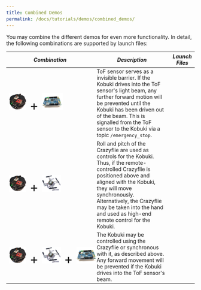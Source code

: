 ```yaml
---
title: Combined Demos
permalink: /docs/tutorials/demos/combined_demos/
---
```


You may combine the different demos for even more functionality. In detail, the following combinations are supported by launch files:

| <span style="display:block;width:220px;">_Combination_</span> | _Description_ | _Launch Files_ |
| --- | --- | --- |
| <span style="white-space:nowrap;font-size:250%;"><img src="kobuki.png" style="height:45px;display:inline-block;"/> + <img src="tof_sensor.png" style="height:45px;display:inline-block;"/></span> | ToF sensor serves as a invisible barrier. If the Kobuki drives into the ToF sensor's light beam, any further forward motion will be prevented until the Kobuki has been driven out of the beam. This is signalled from the ToF sensor to the Kobuki via a topic `/emergency_stop`. |  |
| <span style="white-space:nowrap;font-size:250%;"><img src="kobuki.png" style="height:45px;display:inline-block;"/> + <img src="crazyflie.png" style="height:45px;display:inline-block;"/></span> | Roll and pitch of the Crazyflie are used as controls for the Kobuki. Thus, if the remote-controlled Crazyflie is positioned above and aligned with the Kobuki, they will move synchronously. Alternatively, the Crazyflie may be taken into the hand and used as high-end remote control for the Kobuki. |  | 
| <span style="white-space:nowrap;font-size:250%;"><img src="kobuki.png" style="height:45px;display:inline-block;"/> + <img src="crazyflie.png" style="height:45px;display:inline-block;"/> + <img src="tof_sensor.png" style="height:45px;display:inline-block;"/></span> | The Kobuki may be controlled using the Crazyflie or synchronous with it, as described above. Any forward movement will be prevented if the Kobuki drives into the ToF sensor's beam. |  | 
